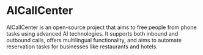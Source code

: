 # AICallCenter
AICallCenter is an open-source project that aims to free people from phone tasks using advanced AI technologies. It supports both inbound and outbound calls, offers multilingual functionality, and aims to automate reservation tasks for businesses like restaurants and hotels.

